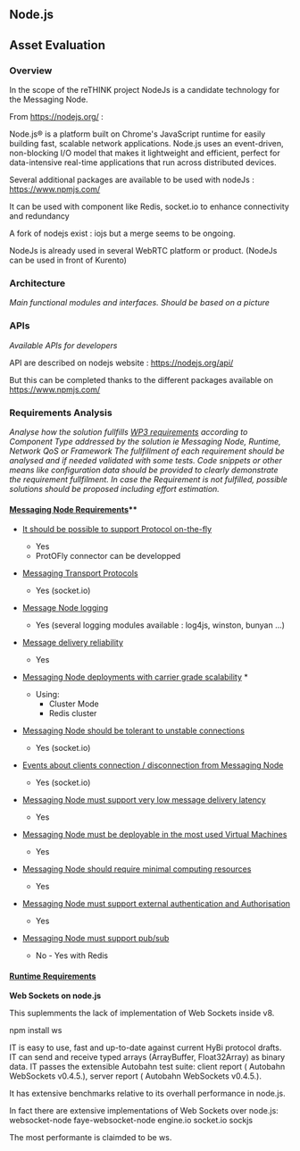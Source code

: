 ## Node.js

## Asset Evaluation

### Overview

In the scope of the reTHINK project NodeJs is a candidate technology for the Messaging Node.

From https://nodejs.org/ :

Node.js® is a platform built on Chrome's JavaScript runtime for easily building fast, scalable network applications. Node.js uses an event-driven, non-blocking I/O model that makes it lightweight and efficient, perfect for data-intensive real-time applications that run across distributed devices.

Several additional packages are available to be used with nodeJs : https://www.npmjs.com/

It can be used with component like Redis, socket.io to enhance connectivity and redundancy


A fork of nodejs exist : iojs but a merge seems to be ongoing.

NodeJs is already used in several WebRTC platform or product. (NodeJs can be used in front of Kurento) 


### Architecture

*Main functional modules and interfaces. Should be based on a picture*

### APIs

*Available APIs for developers*

API are described on nodejs website : https://nodejs.org/api/

But this can be completed thanks to the different packages available on https://www.npmjs.com/

### Requirements Analysis

*Analyse how the solution fullfills [WP3 requirements](selection-criteria.md) according to Component Type addressed by the solution ie Messaging Node, Runtime, Network QoS or Framework*
*The fullfillment of each requirement should be analysed and if needed validated with some tests. Code snippets or other means like configuration data should be provided to clearly demonstrate the requirement fullfilment.
In case the Requirement is not fulfilled, possible solutions should be proposed including effort estimation.*


#### [Messaging Node Requirements](https://github.com/reTHINK-project/core-framework/labels/Messaging%20Node%20Requirement)**


* [It should be possible to support Protocol on-the-fly](https://github.com/reTHINK-project/core-framework/issues/21)
  * Yes
  * ProtOFly connector can be developped

* [Messaging Transport Protocols](https://github.com/reTHINK-project/core-framework/issues/20)
  * Yes (socket.io)
   
* [Message Node logging](https://github.com/reTHINK-project/core-framework/issues/18)
  * Yes (several logging modules available : log4js, winston, bunyan ...)

* [Message delivery reliability](https://github.com/reTHINK-project/core-framework/issues/17)
  * Yes

* [Messaging Node deployments with carrier grade scalability](https://github.com/reTHINK-project/core-framework/issues/16)
  * 
  * Using:
    * Cluster Mode
    * Redis cluster
    
* [Messaging Node should be tolerant to unstable connections](https://github.com/reTHINK-project/core-framework/issues/15)
  * Yes (socket.io)

* [Events about clients connection / disconnection from Messaging Node](https://github.com/reTHINK-project/core-framework/issues/14)
  * Yes (socket.io)

* [Messaging Node must support very low message delivery latency](https://github.com/reTHINK-project/core-framework/issues/13)
  * Yes 

* [Messaging Node must be deployable in the most used Virtual Machines](https://github.com/reTHINK-project/core-framework/issues/12)
  * Yes

* [Messaging Node should require minimal computing resources](https://github.com/reTHINK-project/core-framework/issues/11)
  * Yes

* [Messaging Node must support external authentication and Authorisation](https://github.com/reTHINK-project/core-framework/issues/10)
  * Yes

* [Messaging Node must support pub/sub](https://github.com/reTHINK-project/core-framework/issues/9)
  * No - Yes with Redis

#### [Runtime Requirements](https://github.com/reTHINK-project/core-framework/labels/Runtime%20Requirement)

**Web Sockets on node.js**

This suplemments the lack of implementation of Web Sockets inside v8.

npm install ws

IT is easy to use, fast and up-to-date against current HyBi protocol drafts.
IT can send and receive typed arrays (ArrayBuffer, Float32Array) as binary data.
IT passes the extensible Autobahn test suite: client report ( Autobahn WebSockets v0.4.5.), server report  ( Autobahn WebSockets v0.4.5.).

It has extensive benchmarks relative to its overhall performance in node.js.


In fact there are extensive implementations of Web Sockets over node.js:
websocket-node 
faye-websocket-node 
engine.io
socket.io 
sockjs

The most performante is claimded to be ws.

